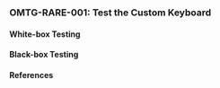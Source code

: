 ### OMTG-RARE-001: Test the Custom Keyboard

#### White-box Testing

#### Black-box Testing

#### References

